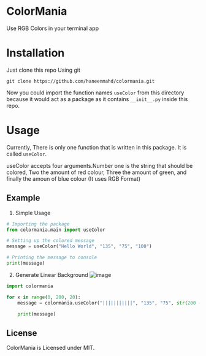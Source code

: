 # ColorMania
Use RGB Colors in your terminal app

# Installation 
Just clone this repo Using git
```
git clone https://github.com/haneenmahd/colormania.git 
```

Now you could import the function names `useColor` from this directory because it would act as a package as it contains `__init__.py` inside this repo. 

# Usage
Currently, There is only one function that is written in this package. It is called `useColor`.

useColor accepts four arguments.Number one is the string that should be colored, Two the amount of red colour, Three the amount of green, and finally the amoun of blue colour (It uses RGB Format)

## Example
1) Simple Usage
```python
# Importing the package
from colormania.main import useColor

# Setting up the colored message
message = useColor("Hello World", "135", "75", "100")

# Printing the message to console
print(message)
```
2) Generate Linear Background
![image](https://user-images.githubusercontent.com/72091386/125189007-cf1ed780-e253-11eb-9c6d-0d11b7a2d3c2.png)
```python
import colormania

for x in range(0, 200, 20):
    message = colormania.useColor("|||||||||||", "135", "75", str(200 - x))

    print(message)
```
## License
ColorMania is Licensed under MIT.
